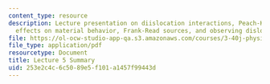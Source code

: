 ```yaml
---
content_type: resource
description: Lecture presentation on diislocation interactions, Peach-Koehler equation,
  effects on material behavior, Frank-Read sources, and observing dislocations.
file: https://ol-ocw-studio-app-qa.s3.amazonaws.com/courses/3-40j-physical-metallurgy-fall-2009/253e2c4c6c5089e5f101a1457f99443d_MIT3_40JF09_lec05.pdf
file_type: application/pdf
resourcetype: Document
title: Lecture 5 Summary
uid: 253e2c4c-6c50-89e5-f101-a1457f99443d
---
```


